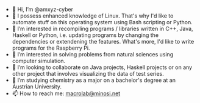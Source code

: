 - 👋 Hi, I’m @amxyz-cyber
- 🌱 I possess enhanced knowledge of Linux. That's why I'd like to automate stuff on this operating system using Bash scripting or Python.
- 👀 I’m interested in recompiling programs / libraries written in C++, Java, Haskell or Python, i.e. updating programs by changing the dependencies or extendening the features. What's more, I'd like to write programs for the Raspberry Pi.
- 👀 I’m interested in solving problems from natural sciences using computer simulation.
- 💞️ I’m looking to collaborate on Java projects, Haskell projects or on any other project that involves visualizing the data of test series.
- 🌱 I’m studying chemistry as a major on a bachelor's degree at an Austrian University.
- 📫 How to reach me: macrolab@minosi.net

<!---
amxyz-cyber/amxyz-cyber is a ✨ special ✨ repository because its `README.md` (this file) appears on your GitHub profile.
You can click the Preview link to take a look at your changes.

--->
